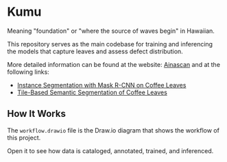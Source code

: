 # Kumu

Meaning "foundation" or "where the source of waves begin" in Hawaiian.

This repository serves as the main codebase for training and inferencing the models
that capture leaves and assess defect distribution.

More detailed information can be found at the website: [Ainascan](https://ainascan.com/) and at the following links:

- [Instance Segmentation with Mask R-CNN on Coffee Leaves](https://ainascan.com/blogs/instance-segmentation.html)
- [Tile-Based Semantic Segmentation of Coffee Leaves](https://ainascan.com/blogs/semantic-segmentation.html)


## How It Works

The `workflow.drawio` file is the Draw.io diagram that shows the workflow of this project.

Open it to see how data is cataloged, annotated, trained, and inferenced.

